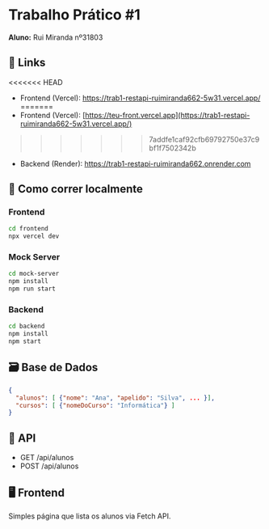 # Trabalho Prático #1

**Aluno:** Rui Miranda nº31803

## 🔗 Links
<<<<<<< HEAD
- Frontend (Vercel): https://trab1-restapi-ruimiranda662-5w31.vercel.app/
=======
- Frontend (Vercel): [https://teu-front.vercel.app](https://trab1-restapi-ruimiranda662-5w31.vercel.app/)
>>>>>>> 7addfe1caf92cfb69792750e37c9bf1f7502342b
- Backend (Render): https://trab1-restapi-ruimiranda662.onrender.com

## 🚀 Como correr localmente

### Frontend
```bash
cd frontend
npx vercel dev
```

### Mock Server
```bash
cd mock-server
npm install
npm run start
```

### Backend
```bash
cd backend
npm install
npm start
```

## 🗃️ Base de Dados
```json
{
  "alunos": [ {"nome": "Ana", "apelido": "Silva", ... }],
  "cursos": [ {"nomeDoCurso": "Informática"} ]
}
```

## 🧪 API
- GET /api/alunos
- POST /api/alunos

## 🖥️ Frontend
Simples página que lista os alunos via Fetch API.
